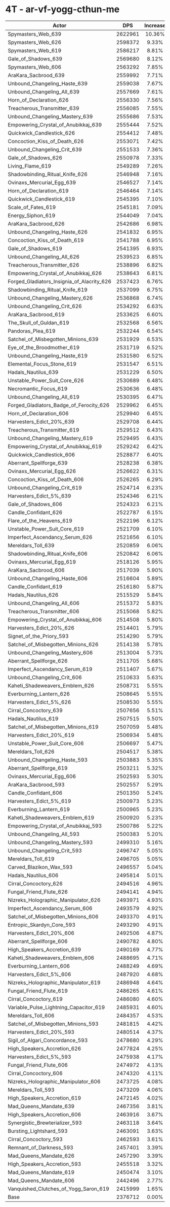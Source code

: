# 4T - ar-vf-yogg-cthun-me
| Actor | DPS | Increase |
|---|:---:|:---:|
|Spymasters_Web_639|2622961|10.36%|
|Spymasters_Web_626|2598372|9.33%|
|Spymasters_Web_619|2586217|8.81%|
|Gale_of_Shadows_639|2569680|8.12%|
|Spymasters_Web_606|2563292|7.85%|
|AraKara_Sacbrood_639|2559992|7.71%|
|Unbound_Changeling_Haste_639|2559038|7.67%|
|Unbound_Changeling_All_639|2557669|7.61%|
|Horn_of_Declaration_626|2556330|7.56%|
|Treacherous_Transmitter_639|2556085|7.55%|
|Unbound_Changeling_Mastery_639|2555686|7.53%|
|Empowering_Crystal_of_Anubikkaj_639|2555444|7.52%|
|Quickwick_Candlestick_626|2554412|7.48%|
|Concoction_Kiss_of_Death_626|2553071|7.42%|
|Unbound_Changeling_Crit_639|2551533|7.36%|
|Gale_of_Shadows_626|2550978|7.33%|
|Living_Flame_619|2549289|7.26%|
|Shadowbinding_Ritual_Knife_626|2546948|7.16%|
|Ovinaxs_Mercurial_Egg_639|2546527|7.14%|
|Horn_of_Declaration_619|2546464|7.14%|
|Quickwick_Candlestick_619|2545395|7.10%|
|Scale_of_Fates_619|2545181|7.09%|
|Energy_Siphon_619|2544049|7.04%|
|AraKara_Sacbrood_626|2542686|6.98%|
|Unbound_Changeling_Haste_626|2541832|6.95%|
|Concoction_Kiss_of_Death_619|2541788|6.95%|
|Gale_of_Shadows_619|2541395|6.93%|
|Unbound_Changeling_All_626|2539523|6.85%|
|Treacherous_Transmitter_626|2538896|6.82%|
|Empowering_Crystal_of_Anubikkaj_626|2538643|6.81%|
|Forged_Gladiators_Insignia_of_Alacrity_626|2537423|6.76%|
|Shadowbinding_Ritual_Knife_619|2537099|6.75%|
|Unbound_Changeling_Mastery_626|2536868|6.74%|
|Unbound_Changeling_Crit_626|2534292|6.63%|
|AraKara_Sacbrood_619|2533625|6.60%|
|The_Skull_of_Guldan_619|2532568|6.56%|
|Pandoras_Plea_619|2532244|6.54%|
|Satchel_of_Misbegotten_Minions_639|2531929|6.53%|
|Eye_of_the_Broodmother_619|2531719|6.52%|
|Unbound_Changeling_Haste_619|2531580|6.52%|
|Elemental_Focus_Stone_619|2531547|6.51%|
|Hadals_Nautilus_639|2531229|6.50%|
|Unstable_Power_Suit_Core_626|2530689|6.48%|
|Necromantic_Focus_619|2530636|6.48%|
|Unbound_Changeling_All_619|2530395|6.47%|
|Forged_Gladiators_Badge_of_Ferocity_626|2529962|6.45%|
|Horn_of_Declaration_606|2529940|6.45%|
|Harvesters_Edict_20%_639|2529708|6.44%|
|Treacherous_Transmitter_619|2529512|6.43%|
|Unbound_Changeling_Mastery_619|2529495|6.43%|
|Empowering_Crystal_of_Anubikkaj_619|2529242|6.42%|
|Quickwick_Candlestick_606|2528877|6.40%|
|Aberrant_Spellforge_639|2528238|6.38%|
|Ovinaxs_Mercurial_Egg_626|2526622|6.31%|
|Concoction_Kiss_of_Death_606|2526265|6.29%|
|Unbound_Changeling_Crit_619|2524714|6.23%|
|Harvesters_Edict_5%_639|2524346|6.21%|
|Gale_of_Shadows_606|2524323|6.21%|
|Candle_Confidant_626|2522787|6.15%|
|Flare_of_the_Heavens_619|2522196|6.12%|
|Unstable_Power_Suit_Core_619|2521709|6.10%|
|Imperfect_Ascendancy_Serum_626|2521656|6.10%|
|Mereldars_Toll_639|2520859|6.06%|
|Shadowbinding_Ritual_Knife_606|2520842|6.06%|
|Ovinaxs_Mercurial_Egg_619|2518126|5.95%|
|AraKara_Sacbrood_606|2517039|5.90%|
|Unbound_Changeling_Haste_606|2516604|5.89%|
|Candle_Confidant_619|2516180|5.87%|
|Hadals_Nautilus_626|2515529|5.84%|
|Unbound_Changeling_All_606|2515372|5.83%|
|Treacherous_Transmitter_606|2515068|5.82%|
|Empowering_Crystal_of_Anubikkaj_606|2514508|5.80%|
|Harvesters_Edict_20%_626|2514401|5.79%|
|Signet_of_the_Priory_593|2514290|5.79%|
|Satchel_of_Misbegotten_Minions_626|2514138|5.78%|
|Unbound_Changeling_Mastery_606|2513004|5.73%|
|Aberrant_Spellforge_626|2511705|5.68%|
|Imperfect_Ascendancy_Serum_619|2511407|5.67%|
|Unbound_Changeling_Crit_606|2510633|5.63%|
|Kaheti_Shadeweavers_Emblem_626|2508731|5.55%|
|Everburning_Lantern_626|2508645|5.55%|
|Harvesters_Edict_5%_626|2508530|5.55%|
|Cirral_Concoctory_639|2507656|5.51%|
|Hadals_Nautilus_619|2507515|5.50%|
|Satchel_of_Misbegotten_Minions_619|2507059|5.48%|
|Harvesters_Edict_20%_619|2506934|5.48%|
|Unstable_Power_Suit_Core_606|2506697|5.47%|
|Mereldars_Toll_626|2504517|5.38%|
|Unbound_Changeling_Haste_593|2503883|5.35%|
|Aberrant_Spellforge_619|2503211|5.32%|
|Ovinaxs_Mercurial_Egg_606|2502593|5.30%|
|AraKara_Sacbrood_593|2502557|5.29%|
|Candle_Confidant_606|2501350|5.24%|
|Harvesters_Edict_5%_619|2500973|5.23%|
|Everburning_Lantern_619|2500965|5.23%|
|Kaheti_Shadeweavers_Emblem_619|2500920|5.23%|
|Empowering_Crystal_of_Anubikkaj_593|2500786|5.22%|
|Unbound_Changeling_All_593|2500383|5.20%|
|Unbound_Changeling_Mastery_593|2499310|5.16%|
|Unbound_Changeling_Crit_593|2496747|5.05%|
|Mereldars_Toll_619|2496705|5.05%|
|Carved_Blazikon_Wax_593|2496557|5.04%|
|Hadals_Nautilus_606|2495814|5.01%|
|Cirral_Concoctory_626|2494516|4.96%|
|Fungal_Friend_Flute_626|2494141|4.94%|
|Nizreks_Holographic_Manipulator_626|2493971|4.93%|
|Imperfect_Ascendancy_Serum_606|2493579|4.92%|
|Satchel_of_Misbegotten_Minions_606|2493370|4.91%|
|Entropic_Skardyn_Core_593|2493290|4.91%|
|Harvesters_Edict_20%_606|2492506|4.87%|
|Aberrant_Spellforge_606|2490782|4.80%|
|High_Speakers_Accretion_639|2490169|4.77%|
|Kaheti_Shadeweavers_Emblem_606|2488695|4.71%|
|Everburning_Lantern_606|2488249|4.69%|
|Harvesters_Edict_5%_606|2487920|4.68%|
|Nizreks_Holographic_Manipulator_619|2486948|4.64%|
|Fungal_Friend_Flute_619|2486265|4.61%|
|Cirral_Concoctory_619|2486080|4.60%|
|Variable_Pulse_Lightning_Capacitor_619|2485931|4.60%|
|Mereldars_Toll_606|2484357|4.53%|
|Satchel_of_Misbegotten_Minions_593|2481815|4.42%|
|Harvesters_Edict_20%_593|2480514|4.37%|
|Sigil_of_Algari_Concordance_593|2478680|4.29%|
|High_Speakers_Accretion_626|2477824|4.25%|
|Harvesters_Edict_5%_593|2475938|4.17%|
|Fungal_Friend_Flute_606|2474972|4.13%|
|Cirral_Concoctory_606|2474320|4.11%|
|Nizreks_Holographic_Manipulator_606|2473725|4.08%|
|Mereldars_Toll_593|2473209|4.06%|
|High_Speakers_Accretion_619|2472145|4.02%|
|Mad_Queens_Mandate_639|2467356|3.81%|
|High_Speakers_Accretion_606|2463916|3.67%|
|Synergistic_Brewterializer_593|2463118|3.64%|
|Bursting_Lightshard_593|2463091|3.63%|
|Cirral_Concoctory_593|2462593|3.61%|
|Remnant_of_Darkness_593|2457401|3.39%|
|Mad_Queens_Mandate_626|2457290|3.39%|
|High_Speakers_Accretion_593|2455518|3.32%|
|Mad_Queens_Mandate_619|2450474|3.10%|
|Mad_Queens_Mandate_606|2442496|2.77%|
|Vanquished_Clutches_of_Yogg_Saron_619|2415999|1.65%|
|Base|2376712|0.00%|

